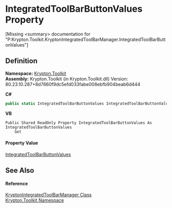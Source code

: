 # IntegratedToolBarButtonValues Property


\[Missing &lt;summary&gt; documentation for "P:Krypton.Toolkit.KryptonIntegratedToolBarManager.IntegratedToolBarButtonValues"\]



## Definition
**Namespace:** <a href="79d2eac2-21f4-54ff-7552-b20c33c30600.md">Krypton.Toolkit</a>  
**Assembly:** Krypton.Toolkit (in Krypton.Toolkit.dll) Version: 80.23.10.287+8d7660f9dc5efd033fabe008ebfb904beab6d444

**C#**
``` C#
public static IntegratedToolBarButtonValues IntegratedToolBarButtonValues { get; }
```
**VB**
``` VB
Public Shared ReadOnly Property IntegratedToolBarButtonValues As IntegratedToolBarButtonValues
	Get
```



#### Property Value
<a href="56a47905-0737-1f76-a997-ac3fcdba723a.md">IntegratedToolBarButtonValues</a>

## See Also


#### Reference
<a href="4b9cc24d-edc4-08dd-52a4-dabaf98bcaa2.md">KryptonIntegratedToolBarManager Class</a>  
<a href="79d2eac2-21f4-54ff-7552-b20c33c30600.md">Krypton.Toolkit Namespace</a>  

